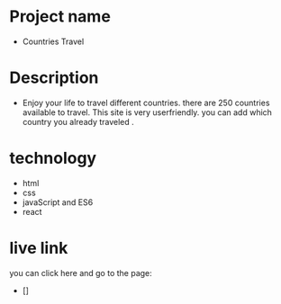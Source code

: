 
# Project name
- Countries Travel

# Description

-  Enjoy your life to travel different countries. there are 250 countries available to travel.  This site is very userfriendly. you can add which country you already traveled . 

# technology

- html
- css
- javaScript and ES6
- react

# live link
 you can click here and go to the page: 
  - []
